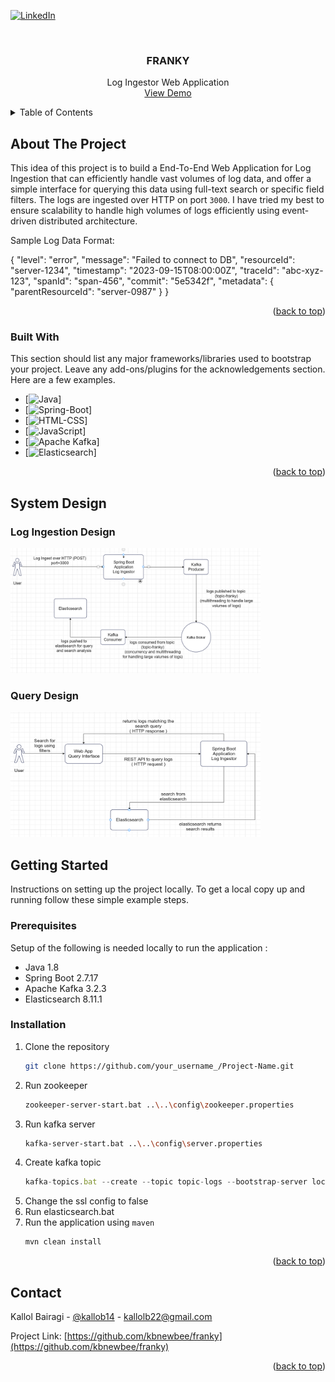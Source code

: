 [![LinkedIn][linkedin-shield]][linkedin-url]

<a name="readme-top"></a>

<br />
<div align="center">
  <h3 align="center">FRANKY</h3>

  <p align="center">
    Log Ingestor Web Application
    <br />
    <a href="https://github.com/othneildrew/Best-README-Template">View Demo</a>
</div>

<!-- TABLE OF CONTENTS -->
<details>
  <summary>Table of Contents</summary>
  <ol>
    <li>
      <a href="#about-the-project">About The Project</a>
      <ul>
        <li><a href="#built-with">Built With</a></li>
      </ul>
    </li>
    <li><a href="#sys-des">System Design</a></li>
    <li>
      <a href="#getting-started">Getting Started</a>
      <ul>
        <li><a href="#prerequisites">Prerequisites</a></li>
        <li><a href="#installation">Installation</a></li>
      </ul>
    </li>
<li><a href="#instructions">Instructions</a></li>
    <li><a href="#contact">Contact</a></li>
  </ol>
</details>


<!-- ABOUT THE PROJECT -->
## About The Project

This idea of this project is to build a End-To-End Web Application for Log Ingestion that can efficiently handle vast volumes of log data, and offer a simple interface for querying this data using full-text search or specific field filters. The logs are ingested over HTTP on port `3000`. I have tried my best to ensure scalability to handle high volumes of logs efficiently using event-driven distributed architecture.

Sample Log Data Format:

{
	"level": "error",
	"message": "Failed to connect to DB",
    "resourceId": "server-1234",
	"timestamp": "2023-09-15T08:00:00Z",
	"traceId": "abc-xyz-123",
    "spanId": "span-456",
    "commit": "5e5342f",
    "metadata": {
        "parentResourceId": "server-0987"
    }
}

<p align="right">(<a href="#readme-top">back to top</a>)</p>

### Built With

This section should list any major frameworks/libraries used to bootstrap your project. Leave any add-ons/plugins for the acknowledgements section. Here are a few examples.

* [![Java]]
* [![Spring-Boot]]
* [![HTML-CSS]]
* [![JavaScript]]
* [![Apache Kafka]]
* [![Elasticsearch]]

<p align="right">(<a href="#readme-top">back to top</a>)</p>

<!-- SYSTEM DESIGN -->
## System Design

### Log Ingestion Design
<img src="src/main/resources/static/images/log-ingest.png" alt="Logo" width="400" height="200">

### Query Design
<img src="src/main/resources/static/images/log-query.png" alt="Logo" width="400" height="200">



<!-- GETTING STARTED -->
## Getting Started

Instructions on setting up the project locally.
To get a local copy up and running follow these simple example steps.

### Prerequisites

Setup of the following is needed locally to run the application :

* Java 1.8
* Spring Boot 2.7.17
* Apache Kafka 3.2.3
* Elasticsearch 8.11.1

### Installation

1. Clone the repository
   ```sh
   git clone https://github.com/your_username_/Project-Name.git
   ```
2. Run zookeeper
   ```sh
   zookeeper-server-start.bat ..\..\config\zookeeper.properties
   ```
3. Run kafka server
   ```sh
   kafka-server-start.bat ..\..\config\server.properties
   ```
4. Create kafka topic
   ```js
   kafka-topics.bat --create --topic topic-logs --bootstrap-server localhost:9092 --replication-factor 1 --partitions 3
   ```
5. Change the ssl config to false
6. Run elasticsearch.bat
7. Run the application using `maven`
   ```sh
   mvn clean install
   ```

<p align="right">(<a href="#readme-top">back to top</a>)</p>

## Contact

Kallol Bairagi - [@kallob14](https://twitter.com/kallolb14) - kallolb22@gmail.com

Project Link: [https://github.com/kbnewbee/franky](https://github.com/kbnewbee/franky)

<p align="right">(<a href="#readme-top">back to top</a>)</p>


[Java]: https://img.shields.io/badge/Java-blue
[Spring-Boot]: https://img.shields.io/badge/Spring%20Boot-green
[HTML-CSS]: https://img.shields.io/badge/HTML%2FCSS-orange
[JavaScript]: https://img.shields.io/badge/JavaScript-yellow
[Apache Kafka]: https://img.shields.io/badge/Apache%20Kafka-white
[Elasticsearch]: https://img.shields.io/badge/Elasticsearch-violet

[linkedin-shield]: https://img.shields.io/badge/-LinkedIn-black.svg?style=for-the-badge&logo=linkedin&colorB=555
[linkedin-url]: https://www.linkedin.com/in/kallolbairagi
